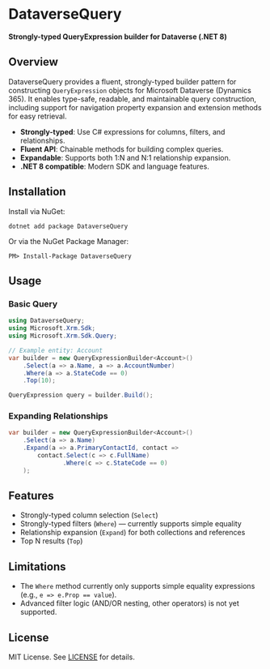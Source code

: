 # DataverseQuery

**Strongly-typed QueryExpression builder for Dataverse (.NET 8)**

## Overview

DataverseQuery provides a fluent, strongly-typed builder pattern for constructing `QueryExpression` objects for Microsoft Dataverse (Dynamics 365). It enables type-safe, readable, and maintainable query construction, including support for navigation property expansion and extension methods for easy retrieval.

- **Strongly-typed**: Use C# expressions for columns, filters, and relationships.
- **Fluent API**: Chainable methods for building complex queries.
- **Expandable**: Supports both 1:N and N:1 relationship expansion.
- **.NET 8 compatible**: Modern SDK and language features.

## Installation

Install via NuGet:

```
dotnet add package DataverseQuery
```

Or via the NuGet Package Manager:

```
PM> Install-Package DataverseQuery
```

## Usage

### Basic Query

```csharp
using DataverseQuery;
using Microsoft.Xrm.Sdk;
using Microsoft.Xrm.Sdk.Query;

// Example entity: Account
var builder = new QueryExpressionBuilder<Account>()
    .Select(a => a.Name, a => a.AccountNumber)
    .Where(a => a.StateCode == 0)
    .Top(10);

QueryExpression query = builder.Build();
```

### Expanding Relationships

```csharp
var builder = new QueryExpressionBuilder<Account>()
    .Select(a => a.Name)
    .Expand(a => a.PrimaryContactId, contact =>
        contact.Select(c => c.FullName)
               .Where(c => c.StateCode == 0)
    );
```

## Features

- Strongly-typed column selection (`Select`)
- Strongly-typed filters (`Where`) — currently supports simple equality
- Relationship expansion (`Expand`) for both collections and references
- Top N results (`Top`)

## Limitations

- The `Where` method currently only supports simple equality expressions (e.g., `e => e.Prop == value`).
- Advanced filter logic (AND/OR nesting, other operators) is not yet supported.

## License

MIT License. See [LICENSE](LICENSE) for details.
